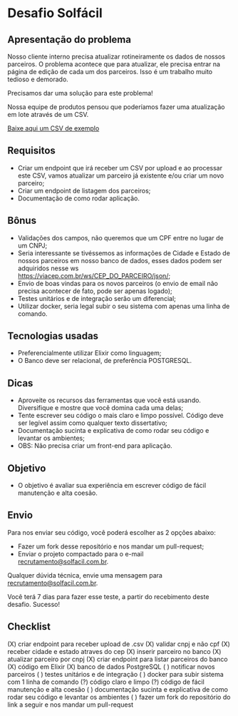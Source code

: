# Desafio Solfácil

## Apresentação do problema

Nosso cliente interno precisa atualizar rotineiramente os dados de nossos parceiros. O problema acontece que para atualizar, ele precisa entrar na página de edição de cada um dos parceiros. Isso é um trabalho muito tedioso e demorado.

Precisamos dar uma solução para este problema!

Nossa equipe de produtos pensou que poderíamos fazer uma atualização em lote através de um CSV.

[Baixe aqui um CSV de exemplo](assets/exemplo.csv)

## Requisitos

- Criar um endpoint que irá receber um CSV por upload e ao processar este CSV, vamos atualizar um parceiro já existente e/ou criar um novo parceiro;
- Criar um endpoint de listagem dos parceiros;
- Documentação de como rodar aplicação.

## Bônus

- Validações dos campos, não queremos que um CPF entre no lugar de um CNPJ;
- Seria interessante se tivéssemos as informações de Cidade e Estado de nossos parceiros em nosso banco de dados, esses dados podem ser adquiridos nesse ws https://viacep.com.br/ws/CEP_DO_PARCEIRO/json/;
- Envio de boas vindas para os novos parceiros (o envio de email não precisa acontecer de fato, pode ser apenas logado);
- Testes unitários e de integração serão um diferencial;
- Utilizar docker, seria legal subir o seu sistema com apenas uma linha de comando.

## Tecnologias usadas

- Preferencialmente utilizar Elixir como linguagem;
- O Banco deve ser relacional, de preferência POSTGRESQL.

## Dicas

- Aproveite os recursos das ferramentas que você está usando. Diversifique e mostre que você domina cada uma delas;
- Tente escrever seu código o mais claro e limpo possível. Código deve ser legível assim como qualquer texto dissertativo;
- Documentação sucinta e explicativa de como rodar seu código e levantar os ambientes;
- OBS: Não precisa criar um front-end para aplicação.

## Objetivo

- O objetivo é avaliar sua experiência em escrever código de fácil manutenção e alta coesão.

## Envio

Para nos enviar seu código, você poderá escolher as 2 opções abaixo:
- Fazer um fork desse repositório e nos mandar um pull-request;
- Enviar o projeto compactado para o e-mail recrutamento@solfacil.com.br.


Qualquer dúvida técnica, envie uma mensagem para recrutamento@solfacil.com.br.

Você terá 7 dias para fazer esse teste, a partir do recebimento deste desafio. Sucesso!

## Checklist

(X) criar endpoint para receber upload de .csv
(X) validar cnpj e não cpf
(X) receber cidade e estado atraves do cep
(X) inserir parceiro no banco
(X) atualizar parceiro por cnpj
(X) criar endpoint para listar parceiros do banco
(X) código em Elixir
(X) banco de dados PostgreSQL
( ) notificar novos parceiros
( ) testes unitários e de integração
( ) docker para subir sistema com 1 linha de comando
(?) código claro e limpo
(?) código de fácil manutenção e alta coesão
( ) documentação sucinta e explicativa de como rodar seu código e levantar os ambientes
( )  fazer um fork do repositório do link a seguir e nos mandar um pull-request